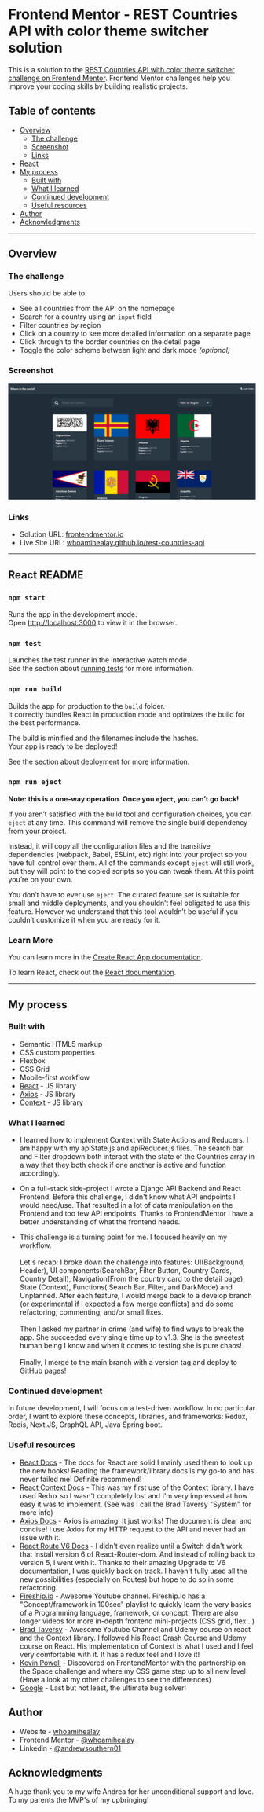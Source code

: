 # Frontend Mentor - REST Countries API with color theme switcher solution

This is a solution to the [REST Countries API with color theme switcher challenge on Frontend Mentor](https://www.frontendmentor.io/challenges/rest-countries-api-with-color-theme-switcher-5cacc469fec04111f7b848ca). Frontend Mentor challenges help you improve your coding skills by building realistic projects.

## Table of contents

- [Overview](#overview)
  - [The challenge](#the-challenge)
  - [Screenshot](#screenshot)
  - [Links](#links)
- [React](#react-readme)
- [My process](#my-process)
  - [Built with](#built-with)
  - [What I learned](#what-i-learned)
  - [Continued development](#continued-development)
  - [Useful resources](#useful-resources)
- [Author](#author)
- [Acknowledgments](#acknowledgments)

---

## Overview

### The challenge

Users should be able to:

- See all countries from the API on the homepage
- Search for a country using an `input` field
- Filter countries by region
- Click on a country to see more detailed information on a separate page
- Click through to the border countries on the detail page
- Toggle the color scheme between light and dark mode _(optional)_

### Screenshot

![Screenshot](Screenshot-homepage.png)

### Links

- Solution URL: [frontendmentor.io](https://www.frontendmentor.io/solutions/react-axios-context-and-plain-old-css-ZSqLMN5jo)
- Live Site URL: [whoamihealay.github.io/rest-countries-api](https://whoamihealay.github.io/rest-countries-api)

---

## React README

### `npm start`

Runs the app in the development mode.\
Open [http://localhost:3000](http://localhost:3000) to view it in the browser.

### `npm test`

Launches the test runner in the interactive watch mode.\
See the section about [running tests](https://facebook.github.io/create-react-app/docs/running-tests) for more information.

### `npm run build`

Builds the app for production to the `build` folder.\
It correctly bundles React in production mode and optimizes the build for the best performance.

The build is minified and the filenames include the hashes.\
Your app is ready to be deployed!

See the section about [deployment](https://facebook.github.io/create-react-app/docs/deployment) for more information.

### `npm run eject`

**Note: this is a one-way operation. Once you `eject`, you can’t go back!**

If you aren’t satisfied with the build tool and configuration choices, you can `eject` at any time. This command will remove the single build dependency from your project.

Instead, it will copy all the configuration files and the transitive dependencies (webpack, Babel, ESLint, etc) right into your project so you have full control over them. All of the commands except `eject` will still work, but they will point to the copied scripts so you can tweak them. At this point you’re on your own.

You don’t have to ever use `eject`. The curated feature set is suitable for small and middle deployments, and you shouldn’t feel obligated to use this feature. However we understand that this tool wouldn’t be useful if you couldn’t customize it when you are ready for it.

### Learn More

You can learn more in the [Create React App documentation](https://facebook.github.io/create-react-app/docs/getting-started).

To learn React, check out the [React documentation](https://reactjs.org/).

---

## My process

### Built with

- Semantic HTML5 markup
- CSS custom properties
- Flexbox
- CSS Grid
- Mobile-first workflow
- [React](https://reactjs.org/) - JS library
- [Axios](https://axios-http.com/) - JS library
- [Context](https://reactjs.org/docs/context.html) - JS library

### What I learned

- I learned how to implement Context with State Actions and Reducers. I am happy with my apiState.js and apiReducer.js files. The search bar and Filter dropdown both interact with the state of the Countries array in a way that they both check if one another is active and function accordingly.

- On a full-stack side-project I wrote a Django API Backend and React Frontend. Before this challenge, I didn't know what API endpoints I would need/use. That resulted in a lot of data manipulation on the Frontend and too few API endpoints. Thanks to FrontendMentor I have a better understanding of what the frontend needs.

- This challenge is a turning point for me. I focused heavily on my workflow. <br> <br>Let's recap: I broke down the challenge into features: UI(Background, Header), UI components(SearchBar, Filter Button, Country Cards, Country Detail), Navigation(From the country card to the detail page), State (Context), Functions( Search Bar, Filter, and DarkMode) and Unplanned. After each feature, I would merge back to a develop branch (or experimental if I expected a few merge conflicts) and do some refactoring, commenting, and/or small fixes. <br><br>
  Then I asked my partner in crime (and wife) to find ways to break the app. She succeeded every single time up to v1.3. She is the sweetest human being I know and when it comes to testing she is pure chaos!
  <br><br>
  Finally, I merge to the main branch with a version tag and deploy to GitHub pages!

### Continued development

In future development, I will focus on a test-driven workflow.
In no particular order, I want to explore these concepts, libraries, and frameworks: Redux, Redis, Next.JS, GraphQL API, Java Spring boot.

### Useful resources

- [React Docs](https://reactjs.org/docs/getting-started.html) - The docs for React are solid,I mainly used them to look up the new hooks! Reading the framework/library docs is my go-to and has never failed me! Definite recommend!
- [React Context Docs](https://reactjs.org/docs/context.html) - This was my first use of the Context library. I have used Redux so I wasn't completely lost and I'm very impressed at how easy it was to implement. (See was I call the Brad Taversy "System" for more info)
- [Axios Docs](https://axios-http.com/docs/intro) - Axios is amazing! It just works! The document is clear and concise! I use Axios for my HTTP request to the API and never had an issue with it.
- [React Route V6 Docs](https://reactrouter.com/docs/en/v6/upgrading/v5) - I didn't even realize until a Switch didn't work that install version 6 of React-Router-dom. And instead of rolling back to version 5, I went with it. Thanks to their amazing Upgrade to V6 documentation, I was quickly back on track. I haven't fully used all the new possibilities (especially on Routes) but hope to do so in some refactoring.
- [Fireship.io](https://www.youtube.com/c/Fireship) - Awesome Youtube channel. Fireship.io has a "Concept/framework in 100sec" playlist to quickly learn the very basics of a Programming language, framework, or concept. There are also longer videos for more in-depth frontend mini-projects (CSS grid, flex...)
- [Brad Taversy](https://www.youtube.com/c/TraversyMedia) - Awesome Youtube Channel and Udemy course on react and the Context library. I followed his React Crash Course and Udemy course on React. His implementation of Context is what I used and I feel very comfortable with it. It has a redux feel and I love it!
- [Kevin Powell](https://www.youtube.com/kepowob) - Discovered on FrontendMentor with the partnership on the Space challenge and where my CSS game step up to all new level (Have a look at my other challenges to see the differences)
- [Google](google.com) - Last but not least, the ultimate bug solver!

## Author

- Website - [whoamihealay](https://whoamihealay.com/)
- Frontend Mentor - [@whoamihealay](https://www.frontendmentor.io/profile/whoamihealay)
- Linkedin - [@andrewsouthern01](https://www.linkedin.com/in/andrewsouthern01/)

## Acknowledgments

A huge thank you to my wife Andrea for her unconditional support and love. To my parents the MVP's of my upbringing!
